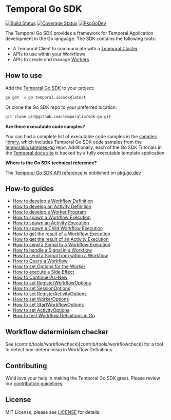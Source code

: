 # Temporal Go SDK
[![Build Status](https://badge.buildkite.com/ce6df3b1a8b375270261ae70fb2d2756af298fef3a0dac4d20.svg?theme=github&branch=master)](https://buildkite.com/temporal/temporal-go-client) [![Coverage Status](https://coveralls.io/repos/github/temporalio/temporal-go-sdk/badge.svg?branch=master)](https://coveralls.io/github/temporalio/temporal-go-sdk?branch=master) [![PkgGoDev](https://pkg.go.dev/badge/go.temporal.io/sdk)](https://pkg.go.dev/go.temporal.io/sdk)

The Temporal Go SDK provides a framework for Temporal Application development in the Go language.
The SDK contains the following tools:

- A Temporal Client to communicate with a [Temporal Cluster](https://docs.temporal.io/docs/content/what-is-a-temporal-cluster)
- APIs to use within your Workflows
- APIs to create and manage [Workers](https://docs.temporal.io/docs/content/what-is-a-worker)

## How to use

Add the [Temporal Go SDK](https://github.com/temporalio/sdk-go) to your project:

```bash
go get -u go.temporal.io/sdk@latest
```

Or clone the Go SDK repo to your preferred location:

```bash
git clone git@github.com:temporalio/sdk-go.git
```
**Are there executable code samples?**

You can find a complete list of executable code samples in the [samples library](https://docs.temporal.io/docs/samples-library/#go), which includes Temporal Go SDK code samples from the [temporalio/samples-go](https://github.com/temporalio/samples-go) repo.
Additionally, each of the Go SDK Tutorials in the [Temporal docs site](https://docs.temporal.io/docs/go) is backed by a fully executable template application.

**Where is the Go SDK technical reference?**

The [Temporal Go SDK API reference](https://pkg.go.dev/go.temporal.io/sdk) is published on [pkg.go.dev](https://pkg.go.dev/go.temporal.io/sdk)

## How-to guides

- [How to develop a Workflow Definition](https://docs.temporal.io/docs/go/how-to-develop-a-workflow-definition-in-go)
- [How to develop an Activity Definition](https://docs.temporal.io/docs/go/how-to-develop-an-activity-definition-in-go)
- [How to develop a Worker Program](https://docs.temporal.io/docs/go/how-to-develop-a-worker-program-in-go)
- [How to spawn a Workflow Execution](https://docs.temporal.io/docs/go/how-to-spawn-a-workflow-execution-in-go)
- [How to spawn an Activity Execution](https://docs.temporal.io/docs/go/how-to-spawn-an-activity-execution-in-go)
- [How to spawn a Child Workflow Execution](https://docs.temporal.io/docs/go/how-to-spawn-a-child-workflow-execution-in-go)
- [How to get the result of a Workflow Execution](https://docs.temporal.io/docs/go/how-to-get-the-result-of-a-workflow-execution-in-go)
- [How to get the result of an Activity Execution](https://docs.temporal.io/docs/go/how-to-get-the-result-of-an-activity-execution-in-go)
- [How to send a Signal to a Workflow Execution](https://docs.temporal.io/docs/go/how-to-send-a-signal-to-a-workflow-execution-in-go)
- [How to handle a Signal in a Workflow](https://docs.temporal.io/docs/go/how-to-handle-a-signal-in-a-workflow-in-go)
- [How to send a Signal from within a Workflow](https://docs.temporal.io/docs/go/how-to-send-a-signal-to-a-workflow-execution-in-go)
- [How to Query a Workflow](https://docs.temporal.io/docs/go/queries)
- [How to set Options for the Worker](https://docs.temporal.io/docs/go/how-to-set-workeroptions-in-go)
- [How to execute a Side Effect](https://docs.temporal.io/docs/go/how-to-execute-a-side-effect-in-go)
- [How to Continue-As-New](https://docs.temporal.io/docs/go/how-to-continue-as-new-in-go)
- [How to set RegisterWorkflowOptions](https://docs.temporal.io/docs/go/how-to-set-registerworkflowoptions-in-go)
- [How to set SessionOptions](https://docs.temporal.io/docs/go/how-to-set-session-options-in-go)
- [How to set RegisterActivityOptions](https://docs.temporal.io/docs/go/how-to-set-registeractivityoptions-in-go)
- [How to set WorkerOptions](https://docs.temporal.io/docs/go/how-to-set-workeroptions-in-go)
- [How to set StartWorkflowOptions](https://docs.temporal.io/docs/go/how-to-set-startworkflowoptions-in-go)
- [How to set ActivityOptions](https://docs.temporal.io/docs/go/how-to-set-activityoptions-in-go)
- [How to test Workflow Definitions in Go](https://docs.temporal.io/docs/go/how-to-test-workflow-definitions-in-go)

## Workflow determinism checker

See (contrib/tools/workflowcheck)[contrib/tools/workflowcheck] for a tool to detect non-determinism in Workflow Definitions.

## Contributing

We'd love your help in making the Temporal Go SDK great. Please review our [contribution guidelines](CONTRIBUTING.md).

## License

MIT License, please see [LICENSE](LICENSE) for details.
